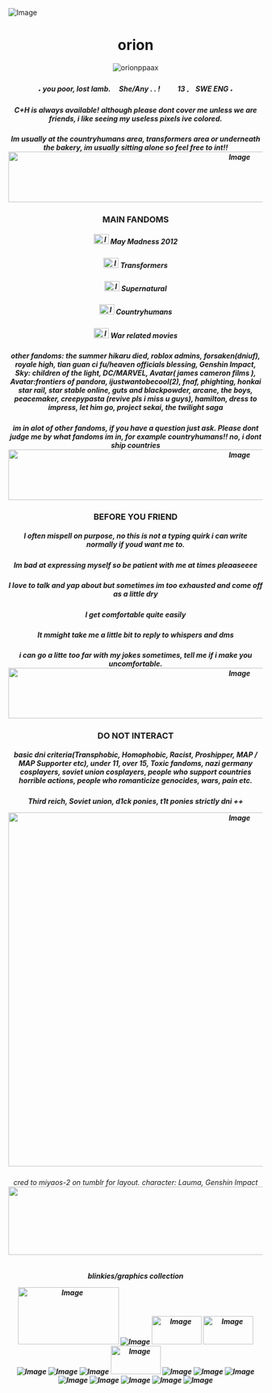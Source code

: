 ![Image](https://github.com/user-attachments/assets/41b55146-394d-4798-a88f-ecc7bca2801d)
<h1 align="center">orion</h1>
<p align="center"> <img src="https://komarev.com/ghpvc/?username=orionppaax&label=Profile%20views&color=b9dab9&style=flat" alt="orionppaax" /> </p>
<h5 align="center">        ˖   you    poor,   lost   lamb.        
     ⠀ She/Any . .  ! 
⠀⠀⠀13  𓈒  ⠀SWE ENG  ˖ </h3>
<h5 align="center"> C+H is always available! although please dont cover me unless we are friends, i like seeing my useless pixels ive colored.
<h5 align="center"> Im usually at the countryhumans area, transformers area or underneath the bakery, im usually sitting alone so feel free to int!!

  
<img width="900" height="100" alt="Image" src="https://github.com/user-attachments/assets/4e6578fb-931e-4cda-84b2-f05e8e9c0fba" />
<h3 align="center"> MAIN FANDOMS 
<h5 align="center"> <img width="30" height="20" alt="Image" src="https://github.com/user-attachments/assets/7e10eb80-bb26-4aa6-83a1-f5018fc4e871" /> May Madness 2012
<h5 align="center"><img width="30" height="20" alt="Image" src="https://github.com/user-attachments/assets/874bb100-61d1-4500-84c6-692a2db5d940" /> Transformers
<h5 align="center"><img width="30" height="20" alt="Image" src="https://github.com/user-attachments/assets/62ed50ad-38e8-40b0-b694-c4bd2b54cd4f" /> Supernatural
<h5 align="center"><img width="30" height="20" alt="Image" src="https://github.com/user-attachments/assets/fe1b53e9-be2d-4946-bca5-1e7a23ad5278" /> Countryhumans
<h5 align="center"><img width="30" height="20" alt="Image" src="https://github.com/user-attachments/assets/b5da3989-3fde-416e-bd8e-59a06a4aac6b" /> War related movies
  

<h5 align="center"> other fandoms:  the summer hikaru died, roblox admins, forsaken(dniuf), royale high, tian guan ci fu/heaven officials blessing, Genshin Impact, Sky: children of the light, DC/MARVEL, Avatar( james cameron films ), Avatar:frontiers of pandora, ijustwantobecool(2), fnaf, phighting, honkai star rail, star stable online, guts and blackpowder, arcane, the boys, peacemaker, creepypasta (revive pls i miss u guys), hamilton, dress to impress, let him go, project sekai, the twilight saga 
<h5 align="center"> im in alot of other fandoms, if you have a question just ask. Please dont judge me by what fandoms im in, for example countryhumans!! no, i dont ship countries
<img width="900" height="100" alt="Image" src="https://github.com/user-attachments/assets/739ac89c-1389-4710-b100-1b730aa19c69" />
<h3 align="center"> BEFORE YOU FRIEND
<h5 align="center"> I often mispell on purpose, no this is not a typing quirk i can write normally if youd want me to.
<h5 align="center"> Im bad at expressing myself so be patient with me at times pleaaseeee
<h5 align="center"> I love to talk and yap about but sometimes im too exhausted and come off as a little dry
<h5 align="center"> I get comfortable quite easily 
<h5 align="center"> It mmight take me a little bit to reply to whispers and dms
<h5 align="center"> i can go a litte too far with my jokes sometimes, tell me if i make you uncomfortable.
<img width="900" height="100" alt="Image" src="https://github.com/user-attachments/assets/4e6578fb-931e-4cda-84b2-f05e8e9c0fba" />
<h3 align="center">DO NOT INTERACT
<h5 align="center"> basic dni criteria(Transphobic, Homophobic, Racist, Proshipper, MAP / MAP Supporter etc), under 11, over 15, Toxic fandoms, nazi germany cosplayers, soviet union cosplayers, people who support countries horrible actions, people who romanticize genocides, wars, pain etc.
<h5 align="center">  Third reich, Soviet union, d1ck ponies, t1t ponies strictly dni ++
<p align="center"><img width="900" height="700" alt="Image" src="https://github.com/user-attachments/assets/b0196803-3835-463a-9e4d-8e817b463075" />
     <h6 align="center">cred to miyaos-2 on tumblr for layout. character: Lauma, Genshin Impact
  <img width="1280" height="135" alt="Image" src="https://github.com/user-attachments/assets/7f5cd4d4-e570-4268-96b0-ece2d68b8724" />
<h5 align="center"> blinkies/graphics collection
     
<img width="200" height="113" alt="Image" src="https://github.com/user-attachments/assets/250d6536-7d5c-42b4-94d2-3a88e9f204f9" /> ![Image](https://github.com/user-attachments/assets/b64eef3f-9750-478c-9d50-a746e6229e86) <img width="99" height="56" alt="Image" src="https://github.com/user-attachments/assets/7c833e6b-686d-4f31-8ce4-ad915bcd0ffe" /> <img width="99" height="56" alt="Image" src="https://github.com/user-attachments/assets/0419e8a4-06c9-4278-9af9-2a631aad4470" /> ![Image](https://github.com/user-attachments/assets/63ac865a-9658-4fcf-abbd-d539ff03e3cb) ![Image](https://github.com/user-attachments/assets/4254eca0-d321-483b-a3f9-7318f239cfdf) ![Image](https://github.com/user-attachments/assets/f8e4304c-6ccf-48cb-836e-587420dac826) <img width="99" height="56" alt="Image" src="https://github.com/user-attachments/assets/f96ddf18-485f-478c-8580-f5002c956b0a" />  ![Image](https://github.com/user-attachments/assets/7d05a68e-abd8-427f-8d04-a46af46663e2) ![Image](https://github.com/user-attachments/assets/bc25635a-0a91-46c0-bf15-bd977c3e58ec) ![Image](https://github.com/user-attachments/assets/a0006cba-2a25-4647-ac4b-a33f9fb90f66) ![Image](https://github.com/user-attachments/assets/39624b57-cb27-4d44-8ae2-ce3ed57ae450) ![Image](https://github.com/user-attachments/assets/6b26131f-0aad-4bd3-807a-dea0d9722a72) ![Image](https://github.com/user-attachments/assets/7d71270f-d988-45d5-83aa-4934434cd48b) ![Image](https://github.com/user-attachments/assets/53c5f69c-2157-4553-b8ab-e2100722c1e1) ![Image](https://github.com/user-attachments/assets/5c01cb43-9956-4c8e-8a8c-275848826128)
